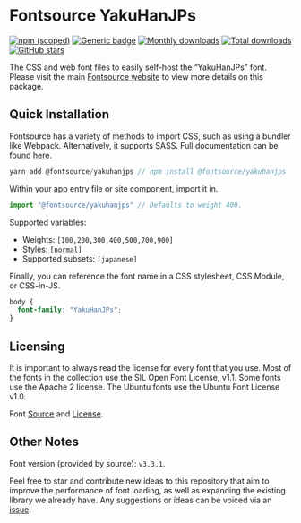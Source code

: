 # Fontsource YakuHanJPs

[![npm (scoped)](https://img.shields.io/npm/v/@fontsource/yakuhanjps?color=brightgreen)](https://www.npmjs.com/package/@fontsource/yakuhanjps) [![Generic badge](https://img.shields.io/badge/fontsource-passing-brightgreen)](https://github.com/fontsource/fontsource) [![Monthly downloads](https://badgen.net/npm/dm/@fontsource/yakuhanjps)](https://github.com/fontsource/fontsource) [![Total downloads](https://badgen.net/npm/dt/@fontsource/yakuhanjps)](https://github.com/fontsource/fontsource) [![GitHub stars](https://img.shields.io/github/stars/fontsource/fontsource.svg?style=social&label=Star)](https://github.com/fontsource/fontsource/stargazers)

The CSS and web font files to easily self-host the “YakuHanJPs” font. Please visit the main [Fontsource website](https://fontsource.org/fonts/yakuhanjps) to view more details on this package.

## Quick Installation

Fontsource has a variety of methods to import CSS, such as using a bundler like Webpack. Alternatively, it supports SASS. Full documentation can be found [here](https://fontsource.org/docs/introduction).

```javascript
yarn add @fontsource/yakuhanjps // npm install @fontsource/yakuhanjps
```

Within your app entry file or site component, import it in.

```javascript
import "@fontsource/yakuhanjps" // Defaults to weight 400.
```

Supported variables:

- Weights: `[100,200,300,400,500,700,900]`
- Styles: `[normal]`
- Supported subsets: `[japanese]`

Finally, you can reference the font name in a CSS stylesheet, CSS Module, or CSS-in-JS.

```css
body {
  font-family: "YakuHanJPs";
}
```

## Licensing

It is important to always read the license for every font that you use.
Most of the fonts in the collection use the SIL Open Font License, v1.1. Some fonts use the Apache 2 license. The Ubuntu fonts use the Ubuntu Font License v1.0.

Font [Source](https://github.com/qrac/yakuhanjp) and [License](https://github.com/qrac/yakuhanjp#license).

## Other Notes

Font version (provided by source): `v3.3.1`.

Feel free to star and contribute new ideas to this repository that aim to improve the performance of font loading, as well as expanding the existing library we already have. Any suggestions or ideas can be voiced via an [issue](https://github.com/fontsource/fontsource/issues).
